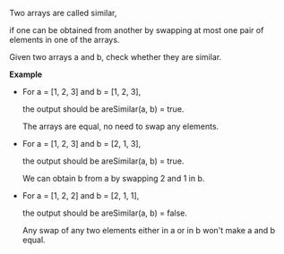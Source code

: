 Two arrays are called similar, 

if one can be obtained from another by swapping at most one pair of elements in one of the arrays.

Given two arrays a and b, check whether they are similar.

**Example**

- For a = [1, 2, 3] and b = [1, 2, 3], 

    the output should be areSimilar(a, b) = true.
    
    The arrays are equal, no need to swap any elements.

- For a = [1, 2, 3] and b = [2, 1, 3], 
    
    the output should be areSimilar(a, b) = true.
    
    We can obtain b from a by swapping 2 and 1 in b.

- For a = [1, 2, 2] and b = [2, 1, 1], 

    the output should be areSimilar(a, b) = false.

    Any swap of any two elements either in a or in b won't make a and b equal.
